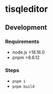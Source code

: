 # tisqleditor

## Development

### Requirements

- node.js >18.16.0
- pnpm >8.6.12

### Steps

- `pnpm i`
- `pnpm build`
